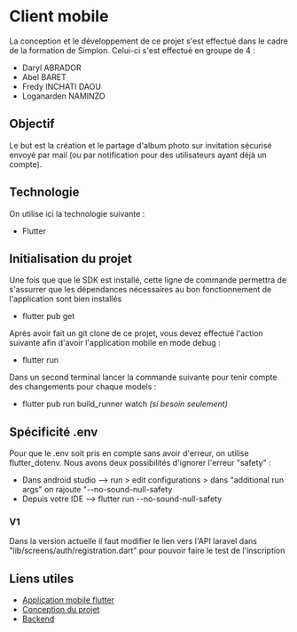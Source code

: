 # Client mobile

La conception et le développement de ce projet s'est effectué dans le cadre de la formation de Simplon. Celui-ci s'est effectué en groupe de 4 :

- Daryl ABRADOR
- Abel BARET
- Fredy INCHATI DAOU
- Loganarden NAMINZO

## Objectif

Le but est la création et le partage d'album photo sur invitation sécurisé envoyé par mail (ou par notification pour des utilisateurs ayant déjà un compte).

## Technologie

On utilise ici la technologie suivante :

- Flutter

## Initialisation du projet

Une fois que que le SDK est installé, cette ligne de commande permettra de s'assurrer que les dépendances nécessaires au bon fonctionnement de l'application sont bien installés

- flutter pub get

Après avoir fait un git clone de ce projet, vous devez effectué l'action suivante afin d'avoir l'application mobile en mode debug :

- flutter run

Dans un second terminal lancer la commande suivante pour tenir compte des changements pour chaque models :

- flutter pub run build_runner watch *(si besoin seulement)*

## Spécificité .env

Pour que le .env soit pris en compte sans avoir d'erreur, on utilise flutter_dotenv. Nous avons deux possibilités d'ignorer l'erreur "safety" :

- Dans android studio --> run > edit configurations > dans "additional run args" on rajoute "--no-sound-null-safety
- Depuis votre IDE    --> flutter run --no-sound-null-safety

### V1

Dans la version actuelle il faut modifier le lien vers l'API laravel dans "lib/screens/auth/registration.dart" pour pouvoir faire le test de l'inscription

## Liens utiles

- [Application mobile flutter]("https://github.com/Darylabrador/SimpGalleryApp")
- [Conception du projet]("https://github.com/Darylabrador/SimpGalleryApp/tree/ressource")
- [Backend]("https://github.com/Darylabrador/SimpGalleryApp/tree/server")
